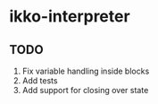 # ikko-interpreter

## TODO

1. Fix variable handling inside blocks
2. Add tests
3. Add support for closing over state
